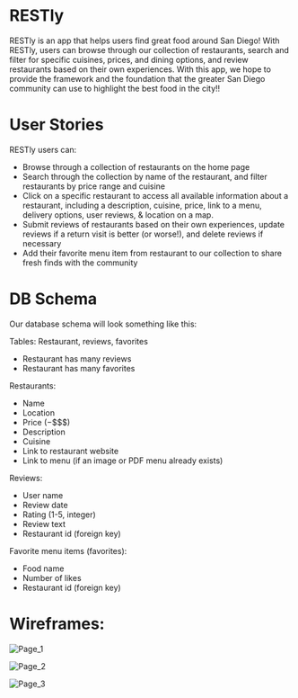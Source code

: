 # RESTly

RESTly is an app that helps users find great food around San Diego! With RESTly, users can browse through our collection of restaurants, search and filter for specific cuisines, prices, and dining options, and review restaurants based on their own experiences. With this app, we hope to provide the framework and the foundation that the greater San Diego community can use to highlight the best food in the city!!

# User Stories

RESTly users can:
- Browse through a collection of restaurants on the home page
- Search through the collection by name of the restaurant, and filter restaurants by price range and cuisine
- Click on a specific restaurant to access all available information about a restaurant, including a description, cuisine, price, link to a menu, delivery options, user reviews, & location on a map.
- Submit reviews of restaurants based on their own experiences, update reviews if a return visit is better (or worse!), and delete reviews if necessary
- Add their favorite menu item from restaurant to our collection to share fresh finds with the community

# DB Schema
 
Our database schema will look something like this:
 
Tables: Restaurant, reviews, favorites
- Restaurant has many reviews
- Restaurant has many favorites

Restaurants:
- Name
- Location
- Price ($-$$$$)
- Description
- Cuisine
- Link to restaurant website
- Link to menu (if an image or PDF menu already exists)
 
Reviews:
- User name
- Review date
- Rating (1-5, integer)
- Review text
- Restaurant id (foreign key)
 
Favorite menu items (favorites):
- Food name
- Number of likes
- Restaurant id (foreign key)

# Wireframes:

![Page_1](https://user-images.githubusercontent.com/110696444/201938248-d4fcee27-d902-4e51-88b3-2308468e2c5b.png)

![Page_2](https://user-images.githubusercontent.com/110696444/201938260-b14c7a3a-21d6-4582-9970-b833cae7c89d.png)

![Page_3](https://user-images.githubusercontent.com/110696444/201938264-831b443d-8dec-4bcf-a4b2-cf641a856afd.png)